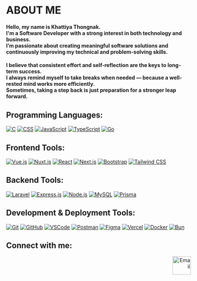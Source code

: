 <h1 align="start">ABOUT ME</h1>

<!-- INTRO -->
<h4 align="start">
  Hello, my name is <b>Khattiya Thongnak</b>.<br>
  I'm a Software Developer with a strong interest in both <b>technology and business</b>.<br>
  I’m passionate about creating meaningful software solutions and continuously improving my technical and problem-solving skills.
</h4>

<!-- MOTIVATION -->
<h4 align="start">
  I believe that consistent effort and self-reflection are the keys to long-term success.<br>
  I always remind myself to take breaks when needed — because a well-rested mind works more efficiently.<br>
  Sometimes, taking a step back is just preparation for a stronger leap forward.
</h4>

<!-- LANGUAGES -->
## Programming Languages:
[<img src="https://skillicons.dev/icons?i=c" alt="C" />](https://en.cppreference.com/w/c)
[<img src="https://skillicons.dev/icons?i=css" alt="CSS" />](https://developer.mozilla.org/docs/Web/CSS)
[<img src="https://skillicons.dev/icons?i=js" alt="JavaScript" />](https://developer.mozilla.org/docs/Web/JavaScript)
[<img src="https://skillicons.dev/icons?i=ts" alt="TypeScript" />](https://www.typescriptlang.org/docs/)
[<img src="https://skillicons.dev/icons?i=go" alt="Go" />](https://go.dev/doc/)

## Frontend Tools:
[<img src="https://skillicons.dev/icons?i=vue" alt="Vue.js" />](https://vuejs.org/)
[<img src="https://skillicons.dev/icons?i=nuxt" alt="Nuxt.js" />](https://nuxt.com/)
[<img src="https://skillicons.dev/icons?i=react" alt="React" />](https://react.dev/)
[<img src="https://skillicons.dev/icons?i=nextjs" alt="Next.js" />](https://nextjs.org/)
[<img src="https://skillicons.dev/icons?i=bootstrap" alt="Bootstrap" />](https://getbootstrap.com/)
[<img src="https://skillicons.dev/icons?i=tailwind" alt="Tailwind CSS" />](https://tailwindcss.com/)

## Backend Tools:
[<img src="https://skillicons.dev/icons?i=laravel" alt="Laravel" />](https://laravel.com/docs)
[<img src="https://skillicons.dev/icons?i=express" alt="Express.js" />](https://expressjs.com/)
[<img src="https://skillicons.dev/icons?i=nodejs" alt="Node.js" />](https://nodejs.org/en/docs)
[<img src="https://skillicons.dev/icons?i=mysql" alt="MySQL" />](https://dev.mysql.com/doc/)
[<img src="https://skillicons.dev/icons?i=prisma" alt="Prisma" />](https://www.prisma.io/docs/)

## Development & Deployment Tools:
[<img src="https://skillicons.dev/icons?i=git" alt="Git" />](https://git-scm.com/doc)
[<img src="https://skillicons.dev/icons?i=github" alt="GitHub" />](https://docs.github.com/)
[<img src="https://skillicons.dev/icons?i=vscode" alt="VSCode" />](https://code.visualstudio.com/docs)
[<img src="https://skillicons.dev/icons?i=postman" alt="Postman" />](https://learning.postman.com/docs/)
[<img src="https://skillicons.dev/icons?i=figma" alt="Figma" />](https://help.figma.com/hc/en-us)
[<img src="https://skillicons.dev/icons?i=vercel" alt="Vercel" />](https://vercel.com/docs)
[<img src="https://skillicons.dev/icons?i=docker" alt="Docker" />](https://docs.docker.com/)
[<img src="https://skillicons.dev/icons?i=bun" alt="Bun" />](https://bun.sh/docs)

<!-- CONNECT -->
<h2 align="left">Connect with me:</h2>
<p align="right">
  <a href="mailto:khattiyaDCI072@gmail.com">
    <img src="https://img.icons8.com/color/48/gmail--v1.png" alt="Email" width="50" height="50" />
  </a>
</p>
